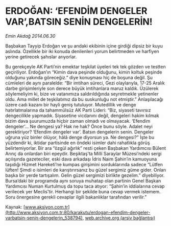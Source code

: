 # ERDOĞAN: ‘EFENDİM DENGELER VAR’,BATSIN SENİN DENGELERİN!

*Emin Akdağ 2014.06.30*

<div class="pNewsDetailMainContent ctx_content" itemprop="articleBody">
 <p>
  Başbakan Tayyip Erdoğan ve şu andaki ekibinin içine girdiği dipsiz bir kuyu aslında. Özellikle bir iki konuda denilenleri yorum belirtmeden ve harfiyen yerine getirecek şahıslar arıyorlar.
 </p>
 <p>
  Bu gerekçeyle AK Parti’nin emektar teşkilat üyeleri tek tek gözden ve testten geçiriliyor. Erdoğan’ın “Kimin dava peşinde olduğunu, kimin koltuk peşinde olduğunu yakında göreceğiz.” diye konuşması hiç de boşuna değil. Şu cümleleri de aynı paralelde: “Bir imtihan süreci, Gezi olaylarıyla, 17-25 Aralık darbe girişimleriyle son derece büyük imtihanlara maruz kaldık. Üzülerek söylemeliyim ki, bize ve vatanımıza saldırıldığında seyretmekle yetinenler oldu. Ama millet de teşkilatımız da bu suskunluğu not etmiştir.” Anlaşılacağı üzere cadı kazanı bir hayli geniş tutuluyor. Mutedillik ve denge hatırlatmalarına da tahammülsüz AK Parti Lideri: “Biz, siyaseti tavırsız dengecilikle yapmadık. Siyasetine vicdanını değil, dengeleri hakim kılmak bizim dava şuurumuzda hiçbir zaman olmadı ve olmayacak. ‘Efendim dengeler’… Ne dengesi ya? Hak ne hak? Önce bunu söyle. Adalet neyi gerektiriyor? ‘Efendim dengeler var’. Batsın dengelerin senin. Dengeler uğruna yüz binler ölüyor, hâlâ denge diyorsun ya. Ne dengesi?” İşte bu yüzdendir ki, iktidar partisinde en öndeki isimler dahi rahatlıkla görüş belirtemiyorlar. Bir ara “özgül ağırlık” resti çeken Başbakan Yardımcısı Bülent Arınç da onlardan biri epeydir. Beşiktaş’ta Milli Saraylar Müzesi’ndeki sergi açılışında gazeteciler, eski dava arkadaşı İdris Naim Şahin’in kamuoyuna taşıdığı Hizmet Hareketi’ne kumpas girişimini sorduklarında sadece “Lütfen lüften! Şimdi o isimleri de karıştırırsanız bu güzel sergimiz güme gider. Onları başka bir yerde tartışalım. Gelin güzel sergimizi birlikte gezelim.” diyebiliyor. Bursa’daki bir programda aynı soruya muhatap olan partinin Genel Başkan Yardımcısı Numan Kurtulmuş da topu taca atıyor: “Şahin’in iddialarına cevap verilecek yer Meclis’tir. Herhangi bir şekilde buna cevap vermek istemem. Soru önergesine gerekli cevaplar ilgili bakanlıklar tarafından verilir.”
 </p>
</div>


Kaynak: [www.aksiyon.com.tr](http://www.aksiyon.com.tr:80/karakutu/erdogan-efendim-dengeler-varbatsin-senin-dengelerin_538794), [web.archive.org (arşiv bağlantısı)](http://web.archive.org/web/20160302022906/http://www.aksiyon.com.tr:80/karakutu/erdogan-efendim-dengeler-varbatsin-senin-dengelerin_538794)
